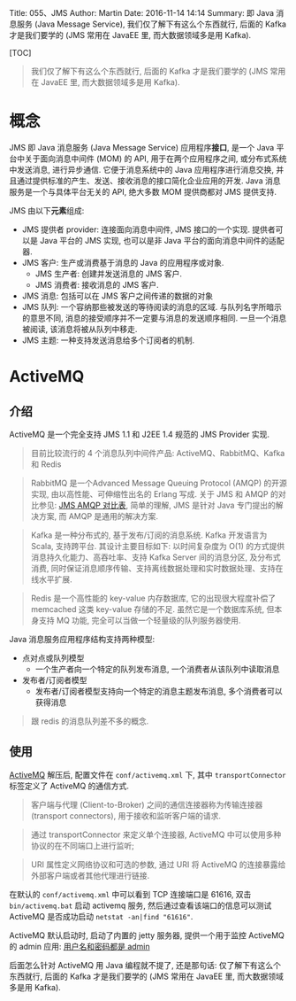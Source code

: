 Title: 055、JMS
Author: Martin
Date: 2016-11-14 14:14
Summary: 即 Java 消息服务 (Java Message Service), 我们仅了解下有这么个东西就行, 后面的 Kafka 才是我们要学的 (JMS 常用在 JavaEE 里, 而大数据领域多是用 Kafka).

[TOC]

> 我们仅了解下有这么个东西就行, 后面的 Kafka 才是我们要学的 (JMS 常用在 JavaEE 里, 而大数据领域多是用 Kafka).

# 概念
JMS 即 Java 消息服务 (Java Message Service) 应用程序**接口**, 是一个 Java 平台中关于面向消息中间件 (MOM) 的 API, 用于在两个应用程序之间, 或分布式系统中发送消息, 进行异步通信. 它便于消息系统中的 Java 应用程序进行消息交换, 并且通过提供标准的产生、发送、接收消息的接口简化企业应用的开发. Java 消息服务是一个与具体平台无关的 API, 绝大多数 MOM 提供商都对 JMS 提供支持.

JMS 由以下**元素**组成:

- JMS 提供者 provider: 连接面向消息中间件, JMS 接口的一个实现. 提供者可以是 Java 平台的 JMS 实现, 也可以是非 Java 平台的面向消息中间件的适配器.
- JMS 客户: 生产或消费基于消息的 Java 的应用程序或对象.
    + JMS 生产者: 创建并发送消息的 JMS 客户.
    + JMS 消费者: 接收消息的 JMS 客户.
- JMS 消息: 包括可以在 JMS 客户之间传递的数据的对象
- JMS 队列: 一个容纳那些被发送的等待阅读的消息的区域. 与队列名字所暗示的意思不同, 消息的接受顺序并不一定要与消息的发送顺序相同. 一旦一个消息被阅读, 该消息将被从队列中移走.
- JMS 主题: 一种支持发送消息给多个订阅者的机制.

# ActiveMQ
## 介绍
ActiveMQ 是一个完全支持 JMS 1.1 和 J2EE 1.4 规范的 JMS Provider 实现.

> 目前比较流行的 4 个消息队列中间件产品: ActiveMQ、RabbitMQ、Kafka 和 Redis

> RabbitMQ 是一个Advanced Message Queuing Protocol (AMQP) 的开源实现, 由以高性能、可伸缩性出名的 Erlang 写成. 关于 JMS 和 AMQP 的对比参见: [JMS AMQP 对比表](http://wiki.smallcpp.cn/%E8%BD%AF%E4%BB%B6%E5%B7%A5%E7%A8%8B/JMS%20AMQP%20%E5%AF%B9%E6%AF%94%E8%A1%A8.html), 简单的理解, JMS 是针对 Java 专门提出的解决方案, 而 AMQP 是通用的解决方案.

> Kafka 是一种分布式的, 基于发布/订阅的消息系统. Kafka 开发语言为 Scala, 支持跨平台. 其设计主要目标如下: 以时间复杂度为 O(1) 的方式提供消息持久化能力、高吞吐率、支持 Kafka Server 间的消息分区, 及分布式消费, 同时保证消息顺序传输、支持离线数据处理和实时数据处理、支持在线水平扩展.

> Redis 是一个高性能的 key-value 内存数据库, 它的出现很大程度补偿了 memcached 这类 key-value 存储的不足. 虽然它是一个数据库系统, 但本身支持 MQ 功能, 完全可以当做一个轻量级的队列服务器使用.



Java 消息服务应用程序结构支持两种模型:

- 点对点或队列模型
    + 一个生产者向一个特定的队列发布消息, 一个消费者从该队列中读取消息
- 发布者/订阅者模型
    + 发布者/订阅者模型支持向一个特定的消息主题发布消息, 多个消费者可以获得消息

> 跟 redis 的消息队列差不多的概念.

## 使用
[ActiveMQ](http://archive.apache.org/dist) 解压后, 配置文件在 `conf/activemq.xml` 下, 其中 `transportConnector` 标签定义了 ActiveMQ 的通信方式.

> 客户端与代理 (Client-to-Broker) 之间的通信连接器称为传输连接器 (transport connectors), 用于接收和监听客户端的请求.

> 通过 transportConnector 来定义单个连接器, ActiveMQ 中可以使用多种协议的在不同端口上进行监听;

> URI 属性定义网络协议和可选的参数, 通过 URI 将 ActiveMQ 的连接暴露给外部客户端或者其他代理进行链接.

在默认的 `conf/activemq.xml` 中可以看到 TCP 连接端口是 61616, 双击 `bin/activemq.bat` 启动 activemq 服务, 然后通过查看该端口的信息可以测试 ActiveMQ 是否成功启动 `netstat -an|find "61616"`.

ActiveMQ 默认启动时, 启动了内置的 jetty 服务器, 提供一个用于监控 ActiveMQ 的 admin 应用: [用户名和密码都是 admin](http://127.0.0.1:8161/admin/)

后面怎么针对 ActiveMQ 用 Java 编程就不提了, 还是那句话: 仅了解下有这么个东西就行, 后面的 Kafka 才是我们要学的 (JMS 常用在 JavaEE 里, 而大数据领域多是用 Kafka).
